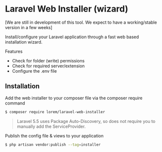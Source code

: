 # Laravel Web Installer (wizard)

[We are still in development of this tool. We expect to have a working/stable version in a few weeks]

Install/configure your Laravel application through a fast web based installation wizard. 

Features
- Check for folder (write) permissions
- Check for required server/extension
- Configure the .env file

## Installation
Add the web installer to your composer file via the composer require command
```sh
$ composer require lorem/laravel-web-installer
```

> Laravel 5.5 uses Package Auto-Discovery, so does not require you to manually add the ServiceProvider.

Publish the config file & views to your application
```sh
$ php artisan vendor:publish --tag=installer
```